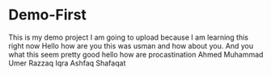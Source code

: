 # Demo-First
This is my demo project I am going to upload because I am learning this right now
Hello how are you this was usman and how about you. And you what this seem pretty good
hello how are procastination Ahmed Muhammad Umer Razzaq Iqra Ashfaq Shafaqat